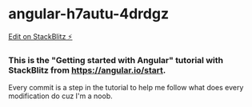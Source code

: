 # angular-h7autu-4drdgz

[Edit on StackBlitz ⚡️](https://stackblitz.com/edit/angular-h7autu-4drdgz)

### This is the "Getting started with Angular" tutorial with StackBlitz from https://angular.io/start.

Every commit is a step in the tutorial to help me follow what does every modification do cuz I'm a noob.
